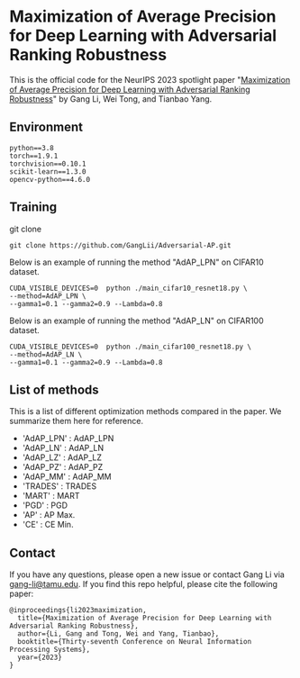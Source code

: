 # Maximization of Average Precision for Deep Learning with Adversarial Ranking Robustness
This is the official code for the NeurIPS 2023 spotlight paper "[Maximization of Average Precision for Deep Learning with Adversarial Ranking Robustness](https://proceedings.neurips.cc/paper_files/paper/2023/file/31f04c174a6af322e9417b7a9a91097a-Paper-Conference.pdf)" by Gang Li, Wei Tong, and Tianbao Yang.

## Environment
```
python==3.8
torch==1.9.1
torchvision==0.10.1
scikit-learn==1.3.0
opencv-python==4.6.0
```
## Training
git clone
```
git clone https://github.com/GangLii/Adversarial-AP.git
```
Below is an example of running the method "AdAP_LPN" on CIFAR10 dataset.
```
CUDA_VISIBLE_DEVICES=0  python ./main_cifar10_resnet18.py \
--method=AdAP_LPN \
--gamma1=0.1 --gamma2=0.9 --Lambda=0.8
```
Below is an example of running the method "AdAP_LN" on CIFAR100 dataset.
```
CUDA_VISIBLE_DEVICES=0  python ./main_cifar100_resnet18.py \
--method=AdAP_LN \
--gamma1=0.1 --gamma2=0.9 --Lambda=0.8
```

## List of methods
This is a list of different optimization methods compared in the paper. We summarize them here for reference.
- 'AdAP_LPN' : AdAP_LPN
- 'AdAP_LN' : AdAP_LN
- 'AdAP_LZ' : AdAP_LZ
- 'AdAP_PZ' : AdAP_PZ
- 'AdAP_MM' : AdAP_MM
- 'TRADES' : TRADES
- 'MART' : MART
- 'PGD' : PGD
- 'AP' : AP Max.
- 'CE' : CE Min.

## Contact
If you have any questions, please open a new issue or contact Gang Li via <gang-li@tamu.edu>. If you find this repo helpful, please cite the following paper:
```
@inproceedings{li2023maximization,
  title={Maximization of Average Precision for Deep Learning with Adversarial Ranking Robustness},
  author={Li, Gang and Tong, Wei and Yang, Tianbao},
  booktitle={Thirty-seventh Conference on Neural Information Processing Systems},
  year={2023}
}
```
